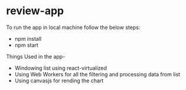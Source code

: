 # review-app

To run the app in local machine follow the below steps:
- npm install
- npm start

Things Used in the app-
- Windowing list using react-virtualized
- Using Web Workers for all the filtering and processing data from list
- Using canvasjs for rending the chart
